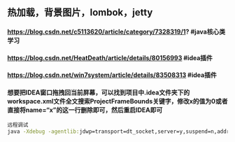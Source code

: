 ## 热加载，背景图片，lombok，jetty
#### https://blog.csdn.net/c5113620/article/category/7328319/1?  #java核心类学习
#### https://blog.csdn.net/HeatDeath/article/details/80156993  #idea插件
#### https://blog.csdn.net/win7system/article/details/83508313  #idea插件
#### 想要把IDEA窗口拖拽回当前屏幕，可以找到项目中.idea文件夹下的workspace.xml文件全文搜索ProjectFrameBounds关键字，修改x的值为0或者直接将name=“x”的这一行删除即可，然后重启IDEA即可
```cmd
远程调试
java -Xdebug -agentlib:jdwp=transport=dt_socket,server=y,suspend=n,address=20001 -Dfile.encoding=utf-8 -jar poplar.jar --server.port=20000
```
